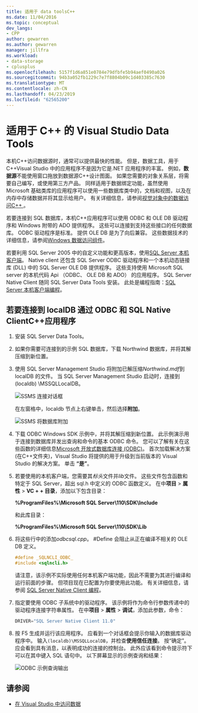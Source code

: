 ```yaml
---
title: 适用于 data toolsC++
ms.date: 11/04/2016
ms.topic: conceptual
dev_langs:
- CPP
author: gewarren
ms.author: gewarren
manager: jillfra
ms.workload:
- data-storage
- cplusplus
ms.openlocfilehash: 5157f1d6a851e0784e79dfbfe5b94aef0490a026
ms.sourcegitcommit: 94b3a052fb1229c7e7f8804b09c1d403385c7630
ms.translationtype: MT
ms.contentlocale: zh-CN
ms.lasthandoff: 04/23/2019
ms.locfileid: "62565200"
---
```

# <a name="visual-studio-data-tools-for-c"></a>适用于 C++ 的 Visual Studio Data Tools

本机C++访问数据源时，通常可以提供最快的性能。 但是，数据工具，用于C++Visual Studio 中的应用程序不是因为它是.NET 应用程序的丰富。 例如，**数据源**不能使用窗口拖放到数据源C++设计图面。 如果您需要的对象关系层，将需要自己编写，或使用第三方产品。 同样适用于数据绑定功能，虽然使用 Microsoft 基础类库的应用程序可以使用一些数据库类中的，文档和视图，以及在内存中存储数据并将其显示给用户。 有关详细信息，请参阅[视觉对象中的数据访问C++ ](/cpp/data/data-access-in-cpp)。

若要连接到 SQL 数据库，本机C++应用程序可以使用 ODBC 和 OLE DB 驱动程序和 Windows 附带的 ADO 提供程序。 这些可以连接到支持这些接口的任何数据库。 ODBC 驱动程序是标准。 提供 OLE DB 是为了向后兼容。 这些数据技术的详细信息，请参阅[Windows 数据访问组件](/previous-versions/windows/desktop/ms692897(v=vs.85))。

若要利用 SQL Server 2005 中的自定义功能和更高版本，使用[SQL Server 本机客户端](/sql/relational-databases/native-client/sql-server-native-client)。 Native client 还包含 SQL Server ODBC 驱动程序和一个本机动态链接库 (DLL) 中的 SQL Server OLE DB 提供程序。 这些支持使用 Microsoft SQL server 的本机代码 Api （ODBC、 OLE DB 和 ADO） 的应用程序。 SQL Server Native Client 随同 SQL Server Data Tools 安装。 此处是编程指南：[SQL Server 本机客户端编程](/sql/relational-databases/native-client/sql-server-native-client-programming)。

## <a name="to-connect-to-localdb-through-odbc-and-sql-native-client-from-a-c-application"></a>若要连接到 localDB 通过 ODBC 和 SQL Native ClientC++应用程序

1. 安装 SQL Server Data Tools。

2. 如果你需要可连接到的示例 SQL 数据库，下载 Northwind 数据库，并将其解压缩到新位置。

3. 使用 SQL Server Management Studio 将附加已解压缩*Northwind.mdf*到 localDB 的文件。 当 SQL Server Management Studio 启动时，连接到 (localdb) \MSSQLLocalDB。

   ![SSMS 连接对话框](../data-tools/media/raddata-ssms-connect-dialog.png)

   在左窗格中，localdb 节点上右键单击，然后选择**附加**。

   ![SSMS 将数据库附加](../data-tools/media/raddata-ssms-attach-database.png)

4. 下载 ODBC Windows SDK 示例中，并将其解压缩到新位置。 此示例演示用于连接到数据库并发出查询和命令的基本 ODBC 命令。 您可以了解有关在这些函数的详细信息[Microsoft 开放式数据库连接 (ODBC)](/sql/odbc/microsoft-open-database-connectivity-odbc)。 首次加载解决方案 (在C++文件夹)，Visual Studio 将提供的用于升级到当前版本的 Visual Studio 的解决方案。 单击 **“是”**。

5. 若要使用的本机客户端，您需要其*标头*文件并*lib*文件。 这些文件包含函数和特定于 SQL Server，超出 sql.h 中定义的 ODBC 函数定义。 在中**项目** > **属性** > **VC + + 目录**，添加以下包含目录：

   **%ProgramFiles%\Microsoft SQL Server\110\SDK\Include**

   和此库目录：

   **%ProgramFiles%\Microsoft SQL Server\110\SDK\Lib**

6. 将这些行中的添加*odbcsql.cpp*。 #Define 会阻止从正在编译不相关的 OLE DB 定义。

   ```cpp
   #define _SQLNCLI_ODBC_
   #include <sqlncli.h>
   ```

    请注意，该示例不实际使用任何本机客户端功能，因此不需要为其进行编译和运行前面的步骤。 但项目现在已配置为你要使用此功能。 有关详细信息，请参阅 [SQL Server Native Client 编程](/sql/relational-databases/native-client/sql-server-native-client)。

7. 指定要使用 ODBC 子系统中的驱动程序。 该示例将作为命令行参数传递中的驱动程序连接字符串属性。 在中**项目** > **属性** > **调试**，添加此参数，命令：

   ```cpp
   DRIVER="SQL Server Native Client 11.0"
   ```

8. 按 F5 生成并运行该应用程序。 应看到一个对话框会提示你输入的数据库驱动程序中。 输入`(localdb)\MSSQLLocalDB`，并检查**使用信任连接**。 按“确定”。 应会看到具有消息，以表明成功的连接的控制台。 此外应该看到命令提示符下可以在其中键入 SQL 语句中。 以下屏幕显示的示例查询和结果：

   ![ODBC 示例查询输出](../data-tools/media/raddata-odbc-sample-query-output.png)

## <a name="see-also"></a>请参阅

- [在 Visual Studio 中访问数据](../data-tools/accessing-data-in-visual-studio.md)
